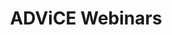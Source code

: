 ---
title: ADViCE Webinars
layout: collection
permalink: /webinars/
collection: webinars
entries_layout: grid
classes: wide
header:
  overlay_image: /assets/images/glass-building.jpg
  overlay_color: "#000"
  overlay_filter: "0.3"
---